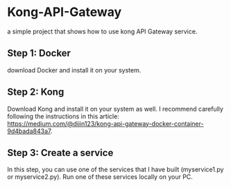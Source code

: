 # Kong-API-Gateway
 a simple project that shows how to use kong API Gateway service.
## Step 1: Docker
download Docker and install it on your system.
## Step 2: Kong
Download Kong and install it on your system as well. I recommend carefully following the instructions in this article: https://medium.com/@dijin123/kong-api-gateway-docker-container-9d4bada843a7.
## Step 3: Create a service
In this step, you can use one of the services that I have built (myservice1.py or myservice2.py). Run one of these services locally on your PC.